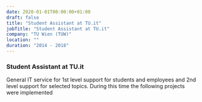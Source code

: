 ```yaml
---
date: 2020-01-01T00:00:00+01:00
draft: false
title: "Student Assistant at TU.it"
jobTitle: "Student Assistant at TU.it"
company: "TU Wien (TUW)"
location: ""
duration: "2014 - 2018"
---
```


### Student Assistant at TU.it

General IT service for 1st level support for students and employees and 2nd level support for
selected topics. During this time the following projects were implemented